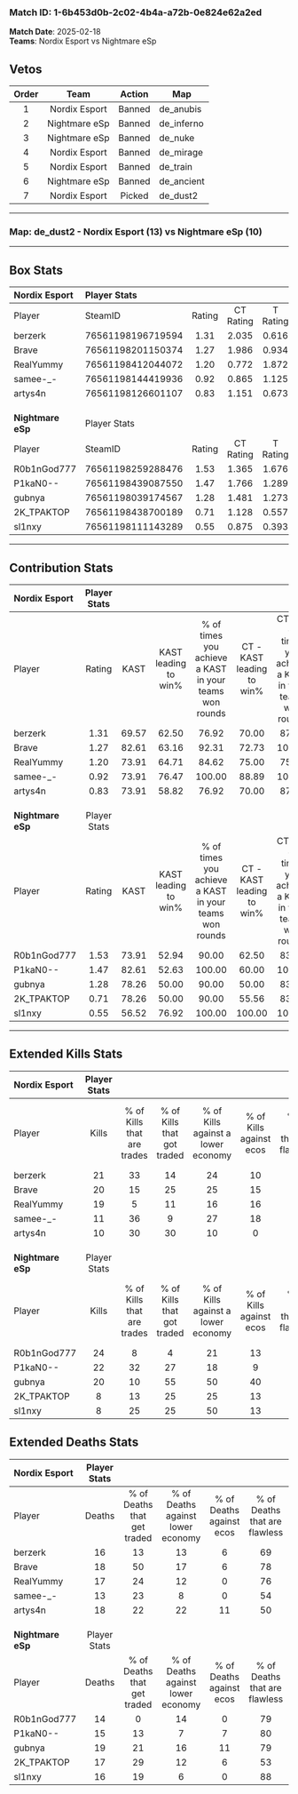 ### Match ID: 1-6b453d0b-2c02-4b4a-a72b-0e824e62a2ed  
**Match Date**: 2025-02-18  
**Teams**: Nordix Esport vs Nightmare eSp  

## Vetos  

| Order | Team | Action | Map |
| :---: | :--: | :----: | --- |
| 1 | Nordix Esport | Banned | de_anubis |
| 2 | Nightmare eSp | Banned | de_inferno |
| 3 | Nightmare eSp | Banned | de_nuke |
| 4 | Nordix Esport | Banned | de_mirage |
| 5 | Nordix Esport | Banned | de_train |
| 6 | Nightmare eSp | Banned | de_ancient |
| 7 | Nordix Esport | Picked | de_dust2 |

---  

### **Map**: de_dust2 - Nordix Esport (13) vs Nightmare eSp (10)  
---  

## Box Stats  

| **Nordix Esport** | Player Stats      |        |           |          |       |       |       |         |        |      |     |
| :- | :- | :-: | :-: | :-: | :-: | :-: | :-: | :-: | :-: | :-: | :-: |
| Player            | SteamID           | Rating | CT Rating | T Rating | KAST  |  ADR  | Kills | Assists | Deaths | K/D  | HS% |
| berzerk           | 76561198196719594 |  1.31  |   2.035   |  0.616   | 69.57 | 94.8  |  21   |    4    |   16   | 1.31 | 28  |
| Brave             | 76561198201150374 |  1.27  |   1.986   |  0.934   | 82.61 | 79.3  |  20   |    5    |   18   | 1.11 | 35  |
| RealYummy         | 76561198412044072 |  1.20  |   0.772   |  1.872   | 73.91 | 81.5  |  19   |    5    |   17   | 1.12 | 52  |
| samee-_-          | 76561198144419936 |  0.92  |   0.865   |  1.125   | 73.91 | 57.9  |  11   |    5    |   13   | 0.85 | 90  |
| artys4n           | 76561198126601107 |  0.83  |   1.151   |  0.673   | 73.91 | 72.0  |  10   |    9    |   18   | 0.56 | 50  |
|                   |                   |        |           |          |       |       |       |         |        |      |     |
|                   |                   |        |           |          |       |       |       |         |        |      |     |
|                   |                   |        |           |          |       |       |       |         |        |      |     |
| **Nightmare eSp** | Player Stats      |        |           |          |       |       |       |         |        |      |     |
| Player            | SteamID           | Rating | CT Rating | T Rating | KAST  |  ADR  | Kills | Assists | Deaths | K/D  | HS% |
| R0b1nGod777       | 76561198259288476 |  1.53  |   1.365   |  1.676   | 73.91 | 107.7 |  24   |    1    |   14   | 1.71 | 29  |
| P1kaN0--          | 76561198439087550 |  1.47  |   1.766   |  1.289   | 82.61 | 99.6  |  22   |    2    |   15   | 1.47 | 59  |
| gubnya            | 76561198039174567 |  1.28  |   1.481   |  1.273   | 78.26 | 97.7  |  20   |    5    |   19   | 1.05 | 55  |
| 2K_TPAKTOP        | 76561198438700189 |  0.71  |   1.128   |  0.557   | 78.26 | 41.1  |   8   |   10    |   17   | 0.47 | 12  |
| sl1nxy            | 76561198111143289 |  0.55  |   0.875   |  0.393   | 56.52 | 41.2  |   8   |    4    |   16   | 0.50 | 50  |
---  

## Contribution Stats  

| **Nordix Esport** | Player Stats |       |                      |                                                        |                           |                                                             |                          |                                                            |
| :- | :-: | :-: | :-: | :-: | :-: | :-: | :-: | :-: |
| Player            |    Rating    | KAST  | KAST leading to win% | % of times you achieve a KAST in your teams won rounds | CT - KAST leading to win% | CT - % of times you achieve a KAST in your teams won rounds | T - KAST leading to win% | T - % of times you achieve a KAST in your teams won rounds |
| berzerk           |     1.31     | 69.57 |        62.50         |                         76.92                          |           70.00           |                            87.50                            |          50.00           |                           60.00                            |
| Brave             |     1.27     | 82.61 |        63.16         |                         92.31                          |           72.73           |                           100.00                            |          50.00           |                           80.00                            |
| RealYummy         |     1.20     | 73.91 |        64.71         |                         84.62                          |           75.00           |                            75.00                            |          55.56           |                           100.00                           |
| samee-_-          |     0.92     | 73.91 |        76.47         |                         100.00                         |           88.89           |                           100.00                            |          62.50           |                           100.00                           |
| artys4n           |     0.83     | 73.91 |        58.82         |                         76.92                          |           70.00           |                            87.50                            |          42.86           |                           60.00                            |
|                   |              |       |                      |                                                        |                           |                                                             |                          |                                                            |
|                   |              |       |                      |                                                        |                           |                                                             |                          |                                                            |
|                   |              |       |                      |                                                        |                           |                                                             |                          |                                                            |
| **Nightmare eSp** | Player Stats |       |                      |                                                        |                           |                                                             |                          |                                                            |
| Player            |    Rating    | KAST  | KAST leading to win% | % of times you achieve a KAST in your teams won rounds | CT - KAST leading to win% | CT - % of times you achieve a KAST in your teams won rounds | T - KAST leading to win% | T - % of times you achieve a KAST in your teams won rounds |
| R0b1nGod777       |     1.53     | 73.91 |        52.94         |                         90.00                          |           62.50           |                            83.33                            |          44.44           |                           100.00                           |
| P1kaN0--          |     1.47     | 82.61 |        52.63         |                         100.00                         |           60.00           |                           100.00                            |          44.44           |                           100.00                           |
| gubnya            |     1.28     | 78.26 |        50.00         |                         90.00                          |           50.00           |                            83.33                            |          50.00           |                           100.00                           |
| 2K_TPAKTOP        |     0.71     | 78.26 |        50.00         |                         90.00                          |           55.56           |                            83.33                            |          44.44           |                           100.00                           |
| sl1nxy            |     0.55     | 56.52 |        76.92         |                         100.00                         |          100.00           |                           100.00                            |          57.14           |                           100.00                           |
---  

## Extended Kills Stats  

| **Nordix Esport** | Player Stats |                            |                            |                                    |                         |                              |                                 |                                       |                    |           |
| :- | :-: | :-: | :-: | :-: | :-: | :-: | :-: | :-: | :-: | :-: |
| Player            |    Kills     | % of Kills that are trades | % of Kills that got traded | % of Kills against a lower economy | % of Kills against ecos | % of Kills that are flawless | % of Kills that are close duels | % of Kills that are assisted by flash | Pistol Round Kills | AWP Kills |
| berzerk           |      21      |             33             |             14             |                 24                 |           10            |              86              |                0                |                   0                   |         14         |     0     |
| Brave             |      20      |             15             |             25             |                 25                 |           15            |              80              |               10                |                  10                   |         0          |     0     |
| RealYummy         |      19      |             5              |             11             |                 16                 |           16            |              63              |                0                |                   5                   |         0          |     2     |
| samee-_-          |      11      |             36             |             9              |                 27                 |           18            |              82              |                0                |                   0                   |         0          |     3     |
| artys4n           |      10      |             30             |             30             |                 10                 |            0            |              60              |               10                |                  10                   |         0          |     1     |
|                   |              |                            |                            |                                    |                         |                              |                                 |                                       |                    |           |
|                   |              |                            |                            |                                    |                         |                              |                                 |                                       |                    |           |
|                   |              |                            |                            |                                    |                         |                              |                                 |                                       |                    |           |
| **Nightmare eSp** | Player Stats |                            |                            |                                    |                         |                              |                                 |                                       |                    |           |
| Player            |    Kills     | % of Kills that are trades | % of Kills that got traded | % of Kills against a lower economy | % of Kills against ecos | % of Kills that are flawless | % of Kills that are close duels | % of Kills that are assisted by flash | Pistol Round Kills | AWP Kills |
| R0b1nGod777       |      24      |             8              |             4              |                 21                 |           13            |              67              |                4                |                   4                   |         15         |     2     |
| P1kaN0--          |      22      |             32             |             27             |                 18                 |            9            |              64              |                5                |                  14                   |         0          |     2     |
| gubnya            |      20      |             10             |             55             |                 50                 |           40            |              70              |               15                |                   5                   |         3          |     2     |
| 2K_TPAKTOP        |      8       |             13             |             25             |                 25                 |           13            |              75              |                0                |                   0                   |         2          |     0     |
| sl1nxy            |      8       |             25             |             25             |                 50                 |           13            |              50              |               13                |                   0                   |         0          |     1     |
## Extended Deaths Stats  

| **Nordix Esport** | Player Stats |                             |                                   |                          |                               |                            |                           |               |
| :- | :-: | :-: | :-: | :-: | :-: | :-: | :-: | :-: |
| Player            |    Deaths    | % of Deaths that get traded | % of Deaths against lower economy | % of Deaths against ecos | % of Deaths that are flawless | % of Deaths that are close | % of Deaths while blinded | Deaths to AWP |
| berzerk           |      16      |             13              |                13                 |            6             |              69               |             6              |             0             |       4       |
| Brave             |      18      |             50              |                17                 |            6             |              78               |             11             |            11             |       4       |
| RealYummy         |      17      |             24              |                12                 |            0             |              76               |             6              |            12             |       4       |
| samee-_-          |      13      |             23              |                 8                 |            0             |              54               |             8              |             0             |       5       |
| artys4n           |      18      |             22              |                22                 |            11            |              50               |             6              |             6             |       3       |
|                   |              |                             |                                   |                          |                               |                            |                           |               |
|                   |              |                             |                                   |                          |                               |                            |                           |               |
|                   |              |                             |                                   |                          |                               |                            |                           |               |
| **Nightmare eSp** | Player Stats |                             |                                   |                          |                               |                            |                           |               |
| Player            |    Deaths    | % of Deaths that get traded | % of Deaths against lower economy | % of Deaths against ecos | % of Deaths that are flawless | % of Deaths that are close | % of Deaths while blinded | Deaths to AWP |
| R0b1nGod777       |      14      |              0              |                14                 |            0             |              79               |             0              |             7             |       1       |
| P1kaN0--          |      15      |             13              |                 7                 |            7             |              80               |             0              |             0             |       5       |
| gubnya            |      19      |             21              |                16                 |            11            |              79               |             5              |             0             |       2       |
| 2K_TPAKTOP        |      17      |             29              |                12                 |            6             |              53               |             6              |             0             |       1       |
| sl1nxy            |      16      |             19              |                 6                 |            0             |              88               |             6              |            19             |       5       |
